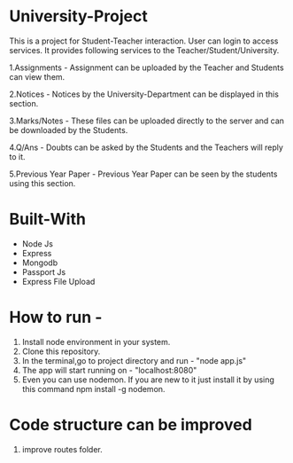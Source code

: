 # University-Project

This is a project for Student-Teacher interaction.
User can login to access services.
It provides following services to the Teacher/Student/University.

1.Assignments - Assignment can be uploaded by the Teacher and Students can view them.

2.Notices - Notices by the University-Department can be displayed in this section.

3.Marks/Notes - These files can be uploaded directly to the server and can be downloaded by the Students.

4.Q/Ans - Doubts can be asked by the Students and the Teachers will reply to it.

5.Previous Year Paper - Previous Year Paper can be seen by the students using this section.

# Built-With
- Node Js
- Express
- Mongodb
- Passport Js
- Express File Upload

# How to run - 
1. Install node environment in your system.
2. Clone this repository.
3. In the terminal,go to project directory and run - "node app.js"
4. The app will start running on - "localhost:8080"
5. Even you can use nodemon. If you are new to it just install it by using this command npm install -g nodemon.

# Code structure can be improved
1. improve routes folder.

